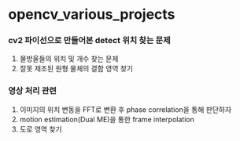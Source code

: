 # opencv_various_projects

### cv2 파이선으로 만들어본 detect 위치 찾는 문제
  1. 물방울들의 위치 및 개수 찾는 문제
  2. 잘못 제조된 원형 물체의 결함 영역 찾기

### 영상 처리 관련
  1. 이미지의 위치 변동을 FFT로 변환 후 phase correlation을 통해 판단하자
  2. motion estimation(Dual ME)을 통한 frame interpolation
  3. 도로 영역 찾기
